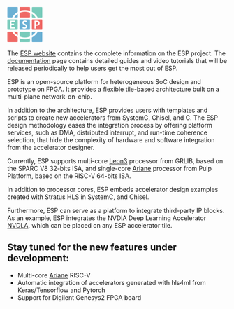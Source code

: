 

![Open-ESP](esp-logo-small.png)

The [ESP website](https://www.esp.cs.columbia.edu) contains the complete information on the ESP project. The [documentation](https://www.esp.cs.columbia.edu/docs) page contains detailed guides and video tutorials that will be released periodically to help users get the most out of ESP.

ESP is an open-source platform for heterogeneous SoC design and prototype on
FPGA. It provides a flexible tile-based architecture built on a multi-plane
network-on-chip.

In addition to the architecture, ESP provides users with templates and scripts
to create new accelerators from SystemC, Chisel, and C.
The ESP design methodology eases the integration process by offering platform
services, such as DMA, distributed interrupt, and run-time coherence selection,
that hide the complexity of hardware and software integration from the
accelerator designer.

Currently, ESP supports multi-core [Leon3](https://www.gaisler.com/index.php/downloads/leongrlib) processor from GRLIB, based on the
SPARC V8 32-bits ISA, and single-core [Ariane](https://github.com/pulp-platform/ariane) processor from Pulp Platform,
based on the RISC-V 64-bits ISA.

In addition to processor cores, ESP embeds accelerator design examples created
with Stratus HLS in SystemC, and Chisel.

Furthermore, ESP can serve as a platform to integrate third-party IP blocks.
As an example, ESP integrates the NVDIA Deep Learning Accelerator [NVDLA](http://nvdla.org/),
which can be placed on any ESP accelerator tile.

## Stay tuned for the new features under development:

   - Multi-core [Ariane](https://github.com/pulp-platform/ariane) RISC-V
   - Automatic integration of accelerators generated with hls4ml from Keras/Tensorflow and Pytorch
   - Support for Digilent Genesys2 FPGA board
